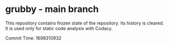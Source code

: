 # grubby - main branch

This repository contains frozen state of the repository.
Its history is cleared. It is used only for static code
analysis with Codacy.

Commit Time: 1698310932